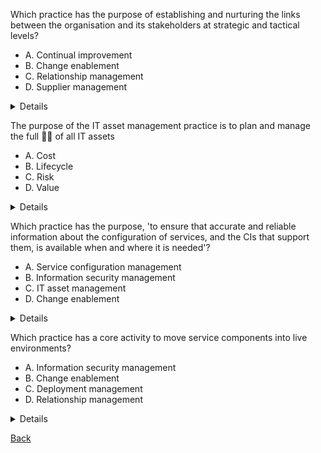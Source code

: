 Which practice has the purpose of establishing and nurturing the links between the organisation and its stakeholders at strategic and tactical levels?

- A. Continual improvement
- B. Change enablement
- C. Relationship management
- D. Supplier management

<details>
  C. Relationship management
</details>

The purpose of the IT asset management practice is to plan and manage the full :woman_shrugging: of all IT assets

- A. Cost
- B. Lifecycle
- C. Risk
- D. Value

<details>
  B. Lifecycle
</details>

Which practice has the purpose, 'to ensure that accurate and reliable information about the configuration of services, and the CIs that support them, is available when and where it is needed'?

- A. Service configuration management
- B. Information security management
- C. IT asset management
- D. Change enablement

<details>
  A. Service configuration management
</details>

Which practice has a core activity to move service components into live environments?

- A. Information security management
- B. Change enablement
- C. Deployment management
- D. Relationship management

<details>
  C. Deployment management
</details>

[Back](README.md)

